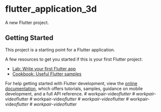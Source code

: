 # flutter_application_3d

A new Flutter project.

## Getting Started

This project is a starting point for a Flutter application.

A few resources to get you started if this is your first Flutter project:

- [Lab: Write your first Flutter app](https://docs.flutter.dev/get-started/codelab)
- [Cookbook: Useful Flutter samples](https://docs.flutter.dev/cookbook)

For help getting started with Flutter development, view the
[online documentation](https://docs.flutter.dev/), which offers tutorials,
samples, guidance on mobile development, and a full API reference.
#   w o r k p a i r - v i d e o _ f l u t t e r  
 #   w o r k p a i r - v i d e o _ f l u t t e r  
 #   w o r k p a i r - v i d e o _ f l u t t e r  
 #   w o r k p a i r - v i d e o _ f l u t t e r  
 #   w o r k p a i r - v i d e o _ f l u t t e r  
 #   w o r k p a i r - v i d e o _ f l u t t e r  
 